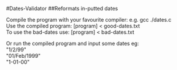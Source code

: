 #Dates-Validator
##Reformats in-putted dates

Compile the program with your favourite compiler: e.g. gcc ./dates.c  
Use the compiled program: [program] < good-dates.txt  
To use the bad-dates use: [program] < bad-dates.txt  

Or run the compiled program and input some dates eg:  
"1/2/99"  
"01/Feb/1999"  
"1-01-00"  
